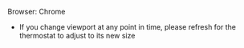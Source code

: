 Browser: Chrome
* If you change viewport at any point in time, please refresh for the thermostat to adjust to its new size